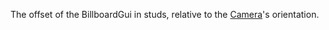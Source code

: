 The offset of the BillboardGui in studs, relative to the [Camera](https://developer.roblox.com/en-us/api-reference/class/Camera)'s orientation.